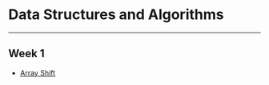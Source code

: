 # Data Structures and Algorithms
****

## Week 1 

- [Array Shift](./401code-challenges/docs/Array_Shift.md)

